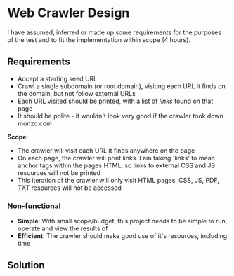 # Web Crawler Design

I have assumed, inferred or made up some requirements for the purposes of the test and to fit the implementation within scope (4 hours).

## Requirements
- Accept a starting seed URL
- Crawl a single subdomain (or root domain), visiting each URL it finds on the domain, but not follow external URLs
- Each URL visited should be printed, with a list of *links* found on that page
- It should be polite - it wouldn't look very good if the crawler took down monzo.com

**Scope**:
- The crawler will visit each URL it finds anywhere on the page
- On each page, the crawler will print links. I am taking 'links' to mean anchor tags within the pages HTML, so links to external CSS and JS resources will not be printed
- This iteration of the crawler will only visit HTML pages. CSS, JS, PDF, TXT resources will not be accessed


### Non-functional
- **Simple**: With small scope/budget, this project needs to be simple to run, operate and view the results of
- **Efficient**: The crawler should make good use of it's resources, including time


## Solution